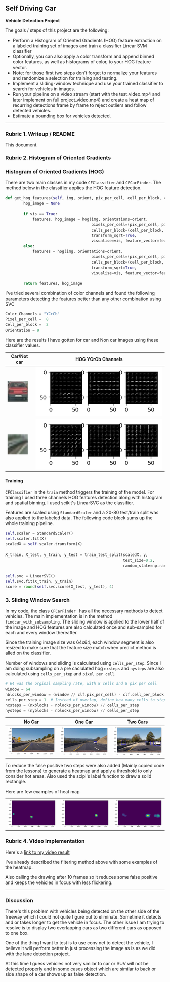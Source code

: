 Self Driving Car
---

**Vehicle Detection Project**

The goals / steps of this project are the following:

* Perform a Histogram of Oriented Gradients (HOG) feature extraction on a labeled training set of images and train a classifier Linear SVM classifier
* Optionally, you can also apply a color transform and append binned color features, as well as histograms of color, to your HOG feature vector. 
* Note: for those first two steps don't forget to normalize your features and randomize a selection for training and testing.
* Implement a sliding-window technique and use your trained classifier to search for vehicles in images.
* Run your pipeline on a video stream (start with the test_video.mp4 and later implement on full project_video.mp4) and create a heat map of recurring detections frame by frame to reject outliers and follow detected vehicles.
* Estimate a bounding box for vehicles detected.

[//]: # (Image References)
[image1]: ./car_notcar/image16.png
[image2]: ./car_notcar/image0078.png
[image3]: ./output_images/HOG_Channel.png
[image4]: ./output_images/HOG_Channel_notcar.png
[image5]: ./output_images/nocar.png
[image6]: ./output_images/lonecar.png
[image7]: ./output_images/twocars.png
[image8]: ./output_images/heatmap.png
[image9]: ./output_images/heatmap2.png
[image10]: ./output_images/heatmap3.png
[video1]: ./project_video.mp4

---
### Rubric 1. Writeup / README

This document.

### Rubric 2. Histogram of Oriented Gradients

### Histogram of Oriented Gradients (HOG)

There are two main classes in my code ```CFClassifier``` and ```CFCarFinder```. The method below in the classifier applies the HOG feature detection.
 
```python
def get_hog_features(self, img, orient, pix_per_cell, cell_per_block, vis=False, feature_vec=False):
        hog_image = None
            
        if vis == True:
            features, hog_image = hog(img, orientations=orient, 
                                      pixels_per_cell=(pix_per_cell, pix_per_cell),
                                      cells_per_block=(cell_per_block, cell_per_block), 
                                      transform_sqrt=True, 
                                      visualise=vis, feature_vector=feature_vec)
        else:
            features = hog(img, orientations=orient, 
                                      pixels_per_cell=(pix_per_cell, pix_per_cell),
                                      cells_per_block=(cell_per_block, cell_per_block), 
                                      transform_sqrt=True, 
                                      visualise=vis, feature_vector=feature_vec)
                    
        return features, hog_image
```

I've tried several combination of color channels and found the following parameters detecting the features better than 
  any other combination using SVC
```python
Color_Channels = "YCrCb"
Pixel_per_cell =  8
Cell_per_block =  2
Orientation = 9
```
 
Here are the results I have gotten for car and  Non car images using these classifier values.

|Car/Not car   |HOG YCrCb Channels   |
|---|---|
|![image2]|![image3]|
|![image1]|![image4]|




#### Training
```CFClassifier``` in the ```train``` method triggers the training of the model. For training I used three channels HOG features
 detection along with histogram and spatial binning. I used scikit's LinearSVC as the classifier.
 
Features are scaled using ```StandardScaler``` and a 20-80 test/train split was also applied to the labeled data. The following code block sums up the whole training pipeline.

```python
self.scaler = StandardScaler()
self.scaler.fit(X)
scaledX = self.scaler.transform(X)

X_train, X_test, y_train, y_test = train_test_split(scaledX, y, 
                                                    test_size=0.2, 
                                                    random_state=np.random.randint(0, 100))   

self.svc = LinearSVC()
self.svc.fit(X_train, y_train)
score = round(self.svc.score(X_test, y_test), 4)
```
### 3. Sliding Window Search
In my code, the class ```CFCarFinder ``` has all the necessary methods to detect vehicles. The main implementation is in the
method ```findcar_with_subsampling```. The sliding window is applied to the lower half of the image and HOG features are also calculated once and
 sub-sampled for each and every window thereafter.
 
Since the training image size was 64x64, each window segment is also resized to make sure that the feature size match when predict method is alled on the classifier.

Number of windows and sliding is calculated using ```cells_per_step```. Since I am doing subsampling on a pre caclulated hog
 ```nxsteps``` and ```nysteps``` are also calculated using ```cells_per_step``` and ```pixel per cell```.

```python
# 64 was the orginal sampling rate, with 8 cells and 8 pix per cell
window = 64
nblocks_per_window = (window // clf.pix_per_cell) - clf.cell_per_block + 1
cells_per_step = 1  # Instead of overlap, define how many cells to step
nxsteps = (nxblocks - nblocks_per_window) // cells_per_step
nysteps = (nyblocks - nblocks_per_window) // cells_per_step
```

|No Car   |One Car   | Two Cars|
|---|---|----|
|![image5]|![image6]|![image7]|

To reduce the false positive two steps were also added (Mainly copied code from the lessons) to generate a heatmap and apply
 a threshold to only consider hot areas. Also used the scipi's label function to draw a solid rectangle.
  
Here are few examples of heat map

|   |   | |
|---|---|----|
|![image10]|![image9]|![image8]|



### Rubric 4. Video Implementation

Here's a [link to my video result](./project_out.mp4)

I've already described the filtering method above with some examples of the heatmap.
 
Also calling the drawing after 10 frames so it reduces some false positive and keeps the vehicles in focus with less flickering.

---

### Discussion

There's this problem with vehicles being detected on the other side of the freeway which I could not quite figure out to eliminate.
Sometime it detects and or takes longer to get the vehicle in focus. The other issue I am trying to resolve 
is to display two overlapping cars as two different cars as opposed to one box.

One of the thing I want to test is to use conv net to detect the vehicle, I believe it will 
perform better in just processing the image as is as we did with the lane detection project.
 
At this time I guess vehicles not very similar to car or SUV will not be detected properly and in some cases object which are similar
to back or side shape of a car shows up as false detection.  